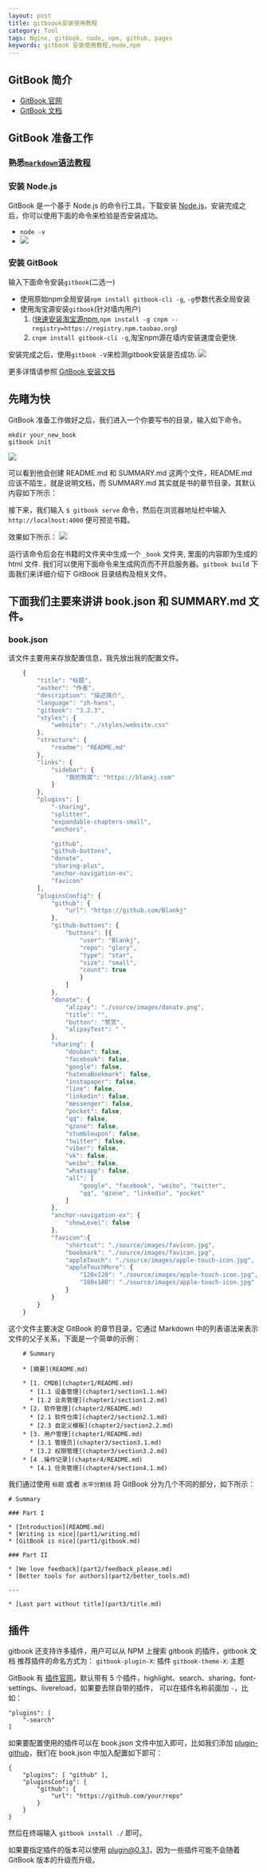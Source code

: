 ```yaml
---
layout: post
title: gitboook安装使用教程
category: Tool
tags: Nginx, gitbook, node, npm, github, pages
keywords: gitbook 安装使用教程,node,npm
---
```


## GitBook 简介
*   [GitBook 官网](https://www.gitbook.com)
*   [GitBook 文档](http://www.chengweiyang.cn/gitbook/basic-usage/README.html)

## GitBook 准备工作

### 熟悉[`markdown`语法教程](http://www.markdown.cn/)

### 安装 Node.js
GitBook 是一个基于 Node.js 的命令行工具，下载安装 [Node.js](https://nodejs.org/en)，安装完成之后，你可以使用下面的命令来检验是否安装成功。
- `node -v`
- ![](/assets/image/gitbook01.jpg)

### 安装 GitBook

输入下面命令安装`gitbook`(二选一)
- 使用原始npm全局安装`npm install gitbook-cli -g`, `-g`参数代表全局安装
- 使用淘宝源安装`gitbook`(针对墙内用户)
    1. ([快速安装淘宝源npm](https://npm.taobao.org/),`npm install -g cnpm --registry=https://registry.npm.taobao.org`)
    2. `cnpm install gitbook-cli -g`,淘宝npm源在墙内安装速度会更快.

安装完成之后，使用`gitbook -V`来检测gitbook安装是否成功.
![](/assets/image/gitbook02.jpg)

更多详情请参照 [GitBook 安装文档](http://www.chengweiyang.cn/gitbook/installation/README.html)


## 先睹为快

GitBook 准备工作做好之后，我们进入一个你要写书的目录，输入如下命令。
```shell
mkdir your_new_book
gitbook init
```
![](/assets/image/gitbook03.jpg)

可以看到他会创建 README.md 和 SUMMARY.md 这两个文件，README.md 应该不陌生，就是说明文档，而 SUMMARY.md 其实就是书的章节目录，其默认内容如下所示：


接下来，我们输入 `$ gitbook serve` 命令，然后在浏览器地址栏中输入 `http://localhost:4000` 便可预览书籍。

效果如下所示：
![](/assets/image/gitbook04.jpg)

运行该命令后会在书籍的文件夹中生成一个 `_book` 文件夹, 里面的内容即为生成的 html 文件.
我们可以使用下面命令来生成网页而不开启服务器。`gitbook build`
下面我们来详细介绍下 GitBook 目录结构及相关文件。

##  下面我们主要来讲讲 book.json 和 SUMMARY.md 文件。

### book.json

该文件主要用来存放配置信息，我先放出我的配置文件。
```javascript
    {
        "title": "标题",
        "author": "作者",
        "description": "描述简介",
        "language": "zh-hans",
        "gitbook": "3.2.3",
        "styles": {
            "website": "./styles/website.css"
        },
        "structure": {
            "readme": "README.md"
        },
        "links": {
            "sidebar": {
                "我的狗窝": "https://blankj.com"
            }
        },
        "plugins": [
            "-sharing",
            "splitter",
            "expandable-chapters-small",
            "anchors",

            "github",
            "github-buttons",
            "donate",
            "sharing-plus",
            "anchor-navigation-ex",
            "favicon"
        ],
        "pluginsConfig": {
            "github": {
                "url": "https://github.com/Blankj"
            },
            "github-buttons": {
                "buttons": [{
                    "user": "Blankj",
                    "repo": "glory",
                    "type": "star",
                    "size": "small",
                    "count": true
                    }
                ]
            },
            "donate": {
                "alipay": "./source/images/donate.png",
                "title": "",
                "button": "赞赏",
                "alipayText": " "
            },
            "sharing": {
                "douban": false,
                "facebook": false,
                "google": false,
                "hatenaBookmark": false,
                "instapaper": false,
                "line": false,
                "linkedin": false,
                "messenger": false,
                "pocket": false,
                "qq": false,
                "qzone": false,
                "stumbleupon": false,
                "twitter": false,
                "viber": false,
                "vk": false,
                "weibo": false,
                "whatsapp": false,
                "all": [
                    "google", "facebook", "weibo", "twitter",
                    "qq", "qzone", "linkedin", "pocket"
                ]
            },
            "anchor-navigation-ex": {
                "showLevel": false
            },
            "favicon":{
                "shortcut": "./source/images/favicon.jpg",
                "bookmark": "./source/images/favicon.jpg",
                "appleTouch": "./source/images/apple-touch-icon.jpg",
                "appleTouchMore": {
                    "120x120": "./source/images/apple-touch-icon.jpg",
                    "180x180": "./source/images/apple-touch-icon.jpg"
                }
            }
        }
    }
```




这个文件主要决定 GitBook 的章节目录，它通过 Markdown 中的列表语法来表示文件的父子关系，下面是一个简单的示例：
```
    # Summary
    
    * [摘要](README.md)
    
    * [1. CMDB](chapter1/README.md)
      * [1.1 设备管理](chapter1/section1.1.md)
      * [1.2 业务管理](chapter1/section1.2.md)
    * [2. 软件管理](chapter2/README.md)
      * [2.1 软件仓库](chapter2/section2.1.md)
      * [2.3 自定义模板](chapter2/section2.2.md)
    * [3. 用户管理](chapter1/README.md)
      * [3.1 管理员](chapter3/section3.1.md)
      * [3.2 权限管理](chapter3/section3.2.md)
    * [4 .操作记录](chapter4/README.md)
      * [4.1 任务管理](chapter4/section4.1.md)
```


我们通过使用 `标题` 或者 `水平分割线` 将 GitBook 分为几个不同的部分，如下所示：

    # Summary

    ### Part I

    * [Introduction](README.md)
    * [Writing is nice](part1/writing.md)
    * [GitBook is nice](part1/gitbook.md)

    ### Part II

    * [We love feedback](part2/feedback_please.md)
    * [Better tools for authors](part2/better_tools.md)

    ---

    * [Last part without title](part3/title.md)



## 插件
gitbook 还支持许多插件，用户可以从 NPM 上搜索 gitbook 的插件，gitbook 文档 推荐插件的命名方式为：
`gitbook-plugin-X`: 插件
`gitbook-theme-X`: 主题

GitBook 有 [插件官网](https://plugins.gitbook.com/)，默认带有 5 个插件，highlight、search、sharing、font-settings、livereload，如果要去除自带的插件， 可以在插件名称前面加 `-`，比如：

    "plugins": [
        "-search"
    ]

如果要配置使用的插件可以在 book.json 文件中加入即可，比如我们添加 [plugin-github](https://plugins.gitbook.com/)，我们在 book.json 
中加入配置如下即可：

    {
        "plugins": [ "github" ],
        "pluginsConfig": {
            "github": {
                "url": "https://github.com/your/repo"
            }
        }
    }

然后在终端输入 `gitbook install ./` 即可。

如果要指定插件的版本可以使用 plugin@0.3.1，因为一些插件可能不会随着 GitBook 版本的升级而升级。


